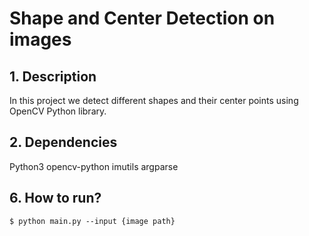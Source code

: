 # Shape and Center Detection on images

## 1. Description
In this project we detect different shapes and their center points using OpenCV Python library.

## 2. Dependencies
Python3
opencv-python
imutils
argparse

## 6. How to run?
`$ python main.py --input {image path}` <br/>
